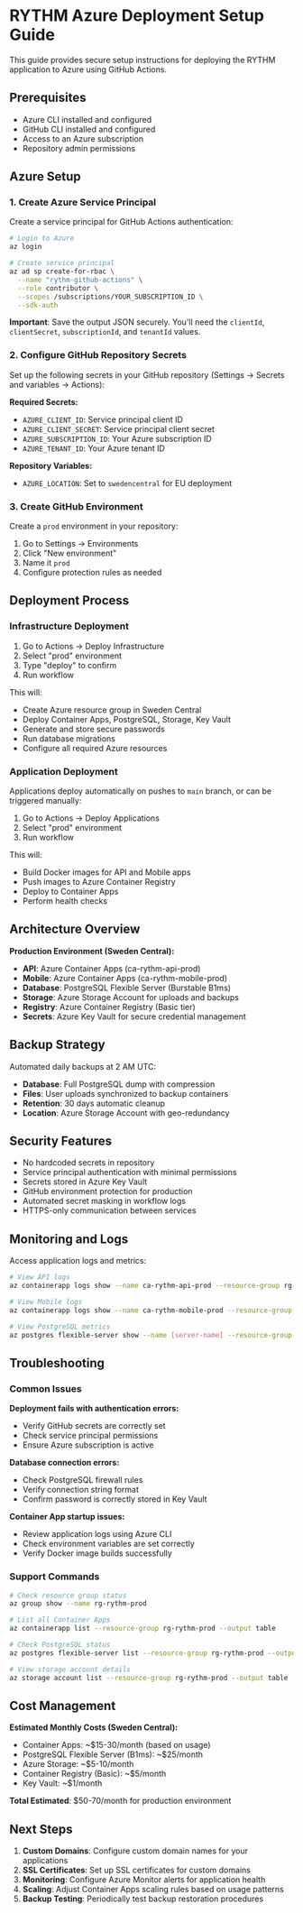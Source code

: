 # RYTHM Azure Deployment Setup Guide

This guide provides secure setup instructions for deploying the RYTHM application to Azure using GitHub Actions.

## Prerequisites

- Azure CLI installed and configured
- GitHub CLI installed and configured  
- Access to an Azure subscription
- Repository admin permissions

## Azure Setup

### 1. Create Azure Service Principal

Create a service principal for GitHub Actions authentication:

```bash
# Login to Azure
az login

# Create service principal
az ad sp create-for-rbac \
  --name "rythm-github-actions" \
  --role contributor \
  --scopes /subscriptions/YOUR_SUBSCRIPTION_ID \
  --sdk-auth
```

**Important**: Save the output JSON securely. You'll need the `clientId`, `clientSecret`, `subscriptionId`, and `tenantId` values.

### 2. Configure GitHub Repository Secrets

Set up the following secrets in your GitHub repository (Settings → Secrets and variables → Actions):

**Required Secrets:**
- `AZURE_CLIENT_ID`: Service principal client ID
- `AZURE_CLIENT_SECRET`: Service principal client secret  
- `AZURE_SUBSCRIPTION_ID`: Your Azure subscription ID
- `AZURE_TENANT_ID`: Your Azure tenant ID

**Repository Variables:**
- `AZURE_LOCATION`: Set to `swedencentral` for EU deployment

### 3. Create GitHub Environment

Create a `prod` environment in your repository:
1. Go to Settings → Environments
2. Click "New environment"
3. Name it `prod`
4. Configure protection rules as needed

## Deployment Process

### Infrastructure Deployment

1. Go to Actions → Deploy Infrastructure
2. Select "prod" environment
3. Type "deploy" to confirm
4. Run workflow

This will:
- Create Azure resource group in Sweden Central
- Deploy Container Apps, PostgreSQL, Storage, Key Vault
- Generate and store secure passwords
- Run database migrations
- Configure all required Azure resources

### Application Deployment

Applications deploy automatically on pushes to `main` branch, or can be triggered manually:

1. Go to Actions → Deploy Applications  
2. Select "prod" environment
3. Run workflow

This will:
- Build Docker images for API and Mobile apps
- Push images to Azure Container Registry
- Deploy to Container Apps
- Perform health checks

## Architecture Overview

**Production Environment (Sweden Central):**
- **API**: Azure Container Apps (ca-rythm-api-prod)
- **Mobile**: Azure Container Apps (ca-rythm-mobile-prod)  
- **Database**: PostgreSQL Flexible Server (Burstable B1ms)
- **Storage**: Azure Storage Account for uploads and backups
- **Registry**: Azure Container Registry (Basic tier)
- **Secrets**: Azure Key Vault for secure credential management

## Backup Strategy

Automated daily backups at 2 AM UTC:
- **Database**: Full PostgreSQL dump with compression
- **Files**: User uploads synchronized to backup containers
- **Retention**: 30 days automatic cleanup
- **Location**: Azure Storage Account with geo-redundancy

## Security Features

- No hardcoded secrets in repository
- Service principal authentication with minimal permissions
- Secrets stored in Azure Key Vault
- GitHub environment protection for production
- Automated secret masking in workflow logs
- HTTPS-only communication between services

## Monitoring and Logs

Access application logs and metrics:
```bash
# View API logs
az containerapp logs show --name ca-rythm-api-prod --resource-group rg-rythm-prod --follow

# View Mobile logs  
az containerapp logs show --name ca-rythm-mobile-prod --resource-group rg-rythm-prod --follow

# View PostgreSQL metrics
az postgres flexible-server show --name [server-name] --resource-group rg-rythm-prod
```

## Troubleshooting

### Common Issues

**Deployment fails with authentication errors:**
- Verify GitHub secrets are correctly set
- Check service principal permissions
- Ensure Azure subscription is active

**Database connection errors:**
- Check PostgreSQL firewall rules
- Verify connection string format
- Confirm password is correctly stored in Key Vault

**Container App startup issues:**
- Review application logs using Azure CLI
- Check environment variables are set correctly
- Verify Docker image builds successfully

### Support Commands

```bash
# Check resource group status
az group show --name rg-rythm-prod

# List all Container Apps
az containerapp list --resource-group rg-rythm-prod --output table

# Check PostgreSQL status
az postgres flexible-server list --resource-group rg-rythm-prod --output table

# View storage account details
az storage account list --resource-group rg-rythm-prod --output table
```

## Cost Management

**Estimated Monthly Costs (Sweden Central):**
- Container Apps: ~$15-30/month (based on usage)
- PostgreSQL Flexible Server (B1ms): ~$25/month
- Azure Storage: ~$5-10/month
- Container Registry (Basic): ~$5/month
- Key Vault: ~$1/month

**Total Estimated**: $50-70/month for production environment

## Next Steps

1. **Custom Domains**: Configure custom domain names for your applications
2. **SSL Certificates**: Set up SSL certificates for custom domains
3. **Monitoring**: Configure Azure Monitor alerts for application health
4. **Scaling**: Adjust Container Apps scaling rules based on usage patterns
5. **Backup Testing**: Periodically test backup restoration procedures